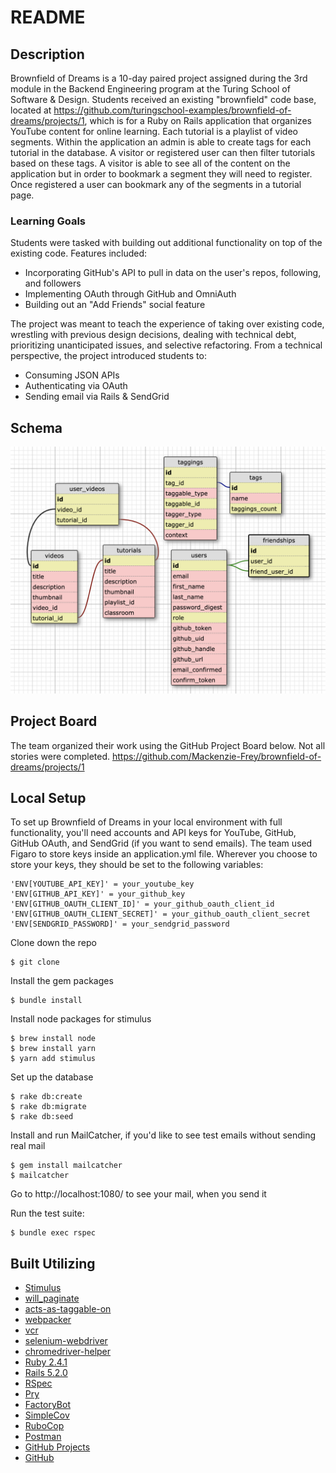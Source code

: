 # README

## Description

Brownfield of Dreams is a 10-day paired project assigned during the 3rd module in the Backend Engineering program at the Turing School of Software & Design. Students received an existing "brownfield" code base, located at https://github.com/turingschool-examples/brownfield-of-dreams/projects/1, which is for a Ruby on Rails application that organizes YouTube content for online learning. Each tutorial is a playlist of video segments. Within the application an admin is able to create tags for each tutorial in the database. A visitor or registered user can then filter tutorials based on these tags. A visitor is able to see all of the content on the application but in order to bookmark a segment they will need to register. Once registered a user can bookmark any of the segments in a tutorial page.

### Learning Goals

Students were tasked with building out additional functionality on top of the existing code. Features included:
- Incorporating GitHub's API to pull in data on the user's repos, following, and followers
- Implementing OAuth through GitHub and OmniAuth
- Building out an "Add Friends" social feature

The project was meant to teach the experience of taking over existing code, wrestling with previous design decisions, dealing with technical debt, prioritizing unanticipated issues, and selective refactoring. From a technical perspective, the project introduced students to:
- Consuming JSON APIs
- Authenticating via OAuth
- Sending email via Rails & SendGrid

## Schema
![Database Schema](app/assets/images/db_schema.png "Database Schema")

## Project Board

The team organized their work using the GitHub Project Board below. Not all stories were completed.
https://github.com/Mackenzie-Frey/brownfield-of-dreams/projects/1

## Local Setup

To set up Brownfield of Dreams in your local environment with full functionality, you'll need accounts and API keys for YouTube, GitHub, GitHub OAuth, and SendGrid (if you want to send emails). The team used Figaro to store keys inside an application.yml file. Wherever you choose to store your keys, they should be set to the following variables:

```
'ENV[YOUTUBE_API_KEY]' = your_youtube_key
'ENV[GITHUB_API_KEY]' = your_github_key
'ENV[GITHUB_OAUTH_CLIENT_ID]' = your_github_oauth_client_id
'ENV[GITHUB_OAUTH_CLIENT_SECRET]' = your_github_oauth_client_secret
'ENV[SENDGRID_PASSWORD]' = your_sendgrid_password
```

Clone down the repo
```
$ git clone
```

Install the gem packages
```
$ bundle install
```

Install node packages for stimulus
```
$ brew install node
$ brew install yarn
$ yarn add stimulus
```

Set up the database
```
$ rake db:create
$ rake db:migrate
$ rake db:seed
```

Install and run MailCatcher, if you'd like to see test emails without sending real mail
```
$ gem install mailcatcher
$ mailcatcher
```
Go to http://localhost:1080/ to see your mail, when you send it

Run the test suite:
```
$ bundle exec rspec
```

## Built Utilizing
* [Stimulus](https://github.com/stimulusjs/stimulus)
* [will_paginate](https://github.com/mislav/will_paginate)
* [acts-as-taggable-on](https://github.com/mbleigh/acts-as-taggable-on)
* [webpacker](https://github.com/rails/webpacker)
* [vcr](https://github.com/vcr/vcr)
* [selenium-webdriver](https://www.seleniumhq.org/docs/03_webdriver.jsp)
* [chromedriver-helper](http://chromedriver.chromium.org/)
* [Ruby 2.4.1](https://www.ruby-lang.org/en/)
* [Rails 5.2.0](https://rubyonrails.org/)
* [RSpec](http://rspec.info/)
* [Pry](https://github.com/pry/pry)
* [FactoryBot](https://github.com/thoughtbot/factory_bot)
* [SimpleCov](https://rubygems.org/gems/simplecov/versions/0.12.0)
* [RuboCop](https://github.com/rubocop-hq/rubocop)
* [Postman](https://www.getpostman.com/)
* [GitHub Projects](https://github.com/features/project-management/)
* [GitHub](https://github.com/)